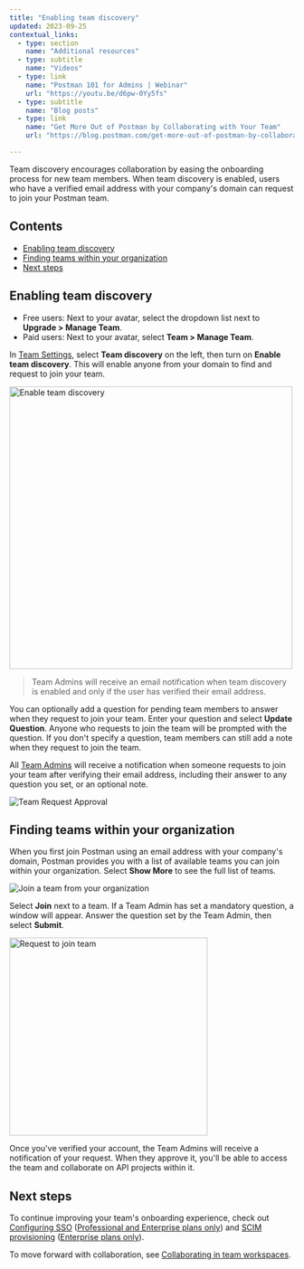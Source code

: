 ```yaml
---
title: "Enabling team discovery"
updated: 2023-09-25
contextual_links:
  - type: section
    name: "Additional resources"
  - type: subtitle
    name: "Videos"
  - type: link
    name: "Postman 101 for Admins | Webinar"
    url: "https://youtu.be/d6pw-0Yy5fs"
  - type: subtitle
    name: "Blog posts"
  - type: link
    name: "Get More Out of Postman by Collaborating with Your Team"
    url: "https://blog.postman.com/get-more-out-of-postman-by-collaborating-with-your-team/"

---
```


Team discovery encourages collaboration by easing the onboarding process for new team members. When team discovery is enabled, users who have a verified email address with your company's domain can request to join your Postman team.

## Contents

* [Enabling team discovery](#enabling-team-discovery)
* [Finding teams within your organization](#finding-teams-within-your-organization)
* [Next steps](#next-steps)

## Enabling team discovery

* Free users: Next to your avatar, select the dropdown list next to **Upgrade > Manage Team**.
* Paid users: Next to your avatar, select **Team > Manage Team**.

In [Team Settings](https://go.postman.co/settings/team/general), select **Team discovery** on the left, then turn on **Enable team discovery**. This will enable anyone from your domain to find and request to join your team.

<img alt="Enable team discovery" src="https://assets.postman.com/postman-docs/v10/team-discovery-enable-v10.15.jpg" width="500px"/>

> Team Admins will receive an email notification when team discovery is enabled and only if the user has verified their email address.

You can optionally add a question for pending team members to answer when they request to join your team. Enter your question and select **Update Question**. Anyone who requests to join the team will be prompted with the question. If you don't specify a question, team members can still add a note when they request to join the team.

All [Team Admins](/docs/collaborating-in-postman/roles-and-permissions/#team-roles) will receive a notification when someone requests to join your team after verifying their email address, including their answer to any question you set, or an optional note.

![Team Request Approval](https://assets.postman.com/postman-docs/v10/admin-team-join-requests-v10.15.jpg)

## Finding teams within your organization

When you first join Postman using an email address with your company's domain, Postman provides you with a list of available teams you can join within your organization. Select **Show More** to see the full list of teams.

![Join a team from your organization](https://assets.postman.com/postman-docs/v10/join-team-discovery-v10.15.jpg)

Select **Join** next to a team. If a Team Admin has set a mandatory question, a window will appear. Answer the question set by the Team Admin, then select **Submit**.

<img alt="Request to join team" src="https://assets.postman.com/postman-docs/v10/request-to-join-team-team-discovery-v10.15.jpg" width="350px"/>

Once you've verified your account, the Team Admins will receive a notification of your request. When they approve it, you'll be able to access the team and collaborate on API projects within it.

## Next steps

To continue improving your team's onboarding experience, check out [Configuring SSO](/docs/administration/sso/admin-sso/) ([Professional and Enterprise plans only](https://www.postman.com/pricing)) and [SCIM provisioning](/docs/administration/scim-provisioning/scim-provisioning-overview/) ([Enterprise plans only](https://www.postman.com/pricing)).

To move forward with collaboration, see [Collaborating in team workspaces](/docs/collaborating-in-postman/working-with-your-team/collaborating-in-team-workspaces/).
